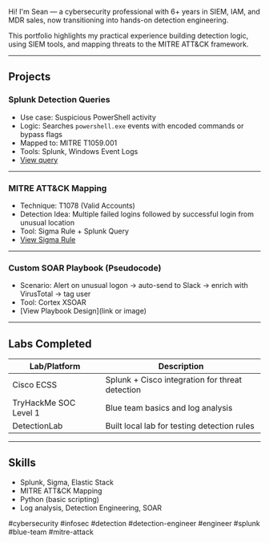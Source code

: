 Hi! I'm Sean — a cybersecurity professional with 6+ years in SIEM, IAM, and MDR sales, now transitioning into hands-on detection engineering.

This portfolio highlights my practical experience building detection logic, using SIEM tools, and mapping threats to the MITRE ATT&CK framework.

---

## Projects

### Splunk Detection Queries
- Use case: Suspicious PowerShell activity
- Logic: Searches `powershell.exe` events with encoded commands or bypass flags
- Mapped to: MITRE T1059.001
- Tools: Splunk, Windows Event Logs
- [View query](link-to-your-file)

---

### MITRE ATT&CK Mapping
- Technique: T1078 (Valid Accounts)
- Detection Idea: Multiple failed logins followed by successful login from unusual location
- Tool: Sigma Rule + Splunk Query
- [View Sigma Rule](link)

---

### Custom SOAR Playbook (Pseudocode)
- Scenario: Alert on unusual logon → auto-send to Slack → enrich with VirusTotal → tag user
- Tool: Cortex XSOAR
- [View Playbook Design](link or image)

---

## Labs Completed
| Lab/Platform | Description |
|--------------|-------------|
| Cisco ECSS | Splunk + Cisco integration for threat detection |
| TryHackMe SOC Level 1 | Blue team basics and log analysis |
| DetectionLab | Built local lab for testing detection rules |

---

## Skills
- Splunk, Sigma, Elastic Stack
- MITRE ATT&CK Mapping
- Python (basic scripting)
- Log analysis, Detection Engineering, SOAR

#cybersecurity #infosec #detection #detection-engineer #engineer #splunk #blue-team #mitre-attack

